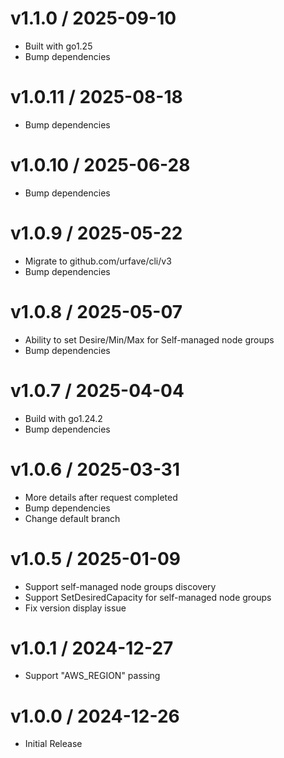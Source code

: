 <!-- markdownlint-disable -->

# v1.1.0 / 2025-09-10

* Built with go1.25
* Bump dependencies

# v1.0.11 / 2025-08-18

* Bump dependencies

# v1.0.10 / 2025-06-28

* Bump dependencies

# v1.0.9 / 2025-05-22

* Migrate to github.com/urfave/cli/v3
* Bump dependencies

# v1.0.8 / 2025-05-07

* Ability to set Desire/Min/Max for Self-managed node groups
* Bump dependencies

# v1.0.7 / 2025-04-04

* Build with go1.24.2
* Bump dependencies

# v1.0.6 / 2025-03-31

* More details after request completed
* Bump dependencies
* Change default branch

# v1.0.5 / 2025-01-09

* Support self-managed node groups discovery
* Support SetDesiredCapacity for self-managed node groups
* Fix version display issue

# v1.0.1 / 2024-12-27

* Support "AWS_REGION" passing

# v1.0.0 / 2024-12-26

* Initial Release
